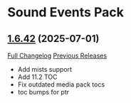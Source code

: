 # <DBM Media> Sound Events Pack

## [1.6.42](https://github.com/DeadlyBossMods/DBM-SoundEventsPack/tree/1.6.42) (2025-07-01)
[Full Changelog](https://github.com/DeadlyBossMods/DBM-SoundEventsPack/compare/1.6.41...1.6.42) [Previous Releases](https://github.com/DeadlyBossMods/DBM-SoundEventsPack/releases)

- Add mists support  
- Add 11.2 TOC  
- Fix outdated media pack tocs  
- toc bumps for ptr  
